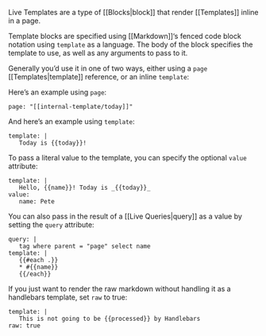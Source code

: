 Live Templates are a type of [[Blocks|block]] that render [[Templates]] inline in a page. 

Template blocks are specified using [[Markdown]]‘s fenced code block notation using `template` as a language. The body of the block specifies the template to use, as well as any arguments to pass to it.

Generally you’d use it in one of two ways, either using a `page` [[Templates|template]] reference, or an inline `template`:

Here’s an example using `page`:
```template
page: "[[internal-template/today]]"
```

And here’s an example using `template`:
```template
template: |
   Today is {{today}}!
```

To pass a literal value to the template, you can specify the optional `value` attribute:
```template
template: |
   Hello, {{name}}! Today is _{{today}}_
value:
   name: Pete
```

You can also pass in the result of a [[Live Queries|query]] as a value by setting the `query` attribute:

```template
query: |
   tag where parent = "page" select name
template: |
   {{#each .}}
   * #{{name}}
   {{/each}}
```

If you just want to render the raw markdown without handling it as a handlebars template, set `raw` to true:
```template
template: |
   This is not going to be {{processed}} by Handlebars
raw: true
```
